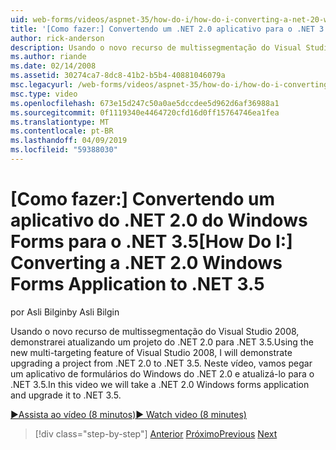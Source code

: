 ```yaml
---
uid: web-forms/videos/aspnet-35/how-do-i/how-do-i-converting-a-net-20-windows-forms-application-to-net-35
title: '[Como fazer:] Convertendo um .NET 2.0 aplicativo para o .NET 3.5 de formulários do Windows | Microsoft Docs'
author: rick-anderson
description: Usando o novo recurso de multissegmentação do Visual Studio 2008, demonstrarei atualizando um projeto do .NET 2.0 para .NET 3.5. Neste vídeo obtemos um...
ms.author: riande
ms.date: 02/14/2008
ms.assetid: 30274ca7-8dc8-41b2-b5b4-40881046079a
msc.legacyurl: /web-forms/videos/aspnet-35/how-do-i/how-do-i-converting-a-net-20-windows-forms-application-to-net-35
msc.type: video
ms.openlocfilehash: 673e15d247c50a0ae5dccdee5d962d6af36988a1
ms.sourcegitcommit: 0f1119340e4464720cfd16d0ff15764746ea1fea
ms.translationtype: MT
ms.contentlocale: pt-BR
ms.lasthandoff: 04/09/2019
ms.locfileid: "59388030"
---
```

# <a name="how-do-i-converting-a-net-20-windows-forms-application-to-net-35"></a><span data-ttu-id="b2e7c-104">[Como fazer:] Convertendo um aplicativo do .NET 2.0 do Windows Forms para o .NET 3.5</span><span class="sxs-lookup"><span data-stu-id="b2e7c-104">[How Do I:] Converting a .NET 2.0 Windows Forms Application to .NET 3.5</span></span>

<span data-ttu-id="b2e7c-105">por Asli Bilgin</span><span class="sxs-lookup"><span data-stu-id="b2e7c-105">by Asli Bilgin</span></span>

<span data-ttu-id="b2e7c-106">Usando o novo recurso de multissegmentação do Visual Studio 2008, demonstrarei atualizando um projeto do .NET 2.0 para .NET 3.5.</span><span class="sxs-lookup"><span data-stu-id="b2e7c-106">Using the new multi-targeting feature of Visual Studio 2008, I will demonstrate upgrading a project from .NET 2.0 to .NET 3.5.</span></span> <span data-ttu-id="b2e7c-107">Neste vídeo, vamos pegar um aplicativo de formulários do Windows do .NET 2.0 e atualizá-lo para o .NET 3.5.</span><span class="sxs-lookup"><span data-stu-id="b2e7c-107">In this video we will take a .NET 2.0 Windows forms application and upgrade it to .NET 3.5.</span></span>

[<span data-ttu-id="b2e7c-108">&#9654;Assista ao vídeo (8 minutos)</span><span class="sxs-lookup"><span data-stu-id="b2e7c-108">&#9654; Watch video (8 minutes)</span></span>](https://channel9.msdn.com/Blogs/ASP-NET-Site-Videos/how-do-i-converting-a-net-20-windows-forms-application-to-net-35)

> [!div class="step-by-step"]
> <span data-ttu-id="b2e7c-109">[Anterior](how-do-i-advance-cascading-style-sheet-features-and-management.md)
> [Próximo](how-do-i-get-started-with-the-entity-framework.md)</span><span class="sxs-lookup"><span data-stu-id="b2e7c-109">[Previous](how-do-i-advance-cascading-style-sheet-features-and-management.md)
[Next](how-do-i-get-started-with-the-entity-framework.md)</span></span>

